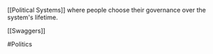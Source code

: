 [[Political Systems]] where people choose their governance over the system's lifetime.

[[Swaggers]]

#Politics